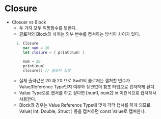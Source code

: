 # Closure

* Closuer vs Block 
  - 두 가지 모두 익명함수를 뜻한다.
  - 클로저와 Block의 차이는 외부 변수를 캡쳐하는 방식이 차이가 있다.
  ```swift
    1. Closure
       var num = 10
       let closure = { print(num) }
       
       num = 20
       print(num)
       closure() // 클로저 실행 

  ```
  - 실제 출력값은 20 과 20 으로 Swift의 클로저는 캡쳐할 변수가 Value/Reference Type인지 여부와 상관없이 참조 타입으로 캡쳐하게 된다.
  - Value Type으로 캡쳐를 하고 싶다면 [num1, num2] in 이런식으로 캡쳐해서 사용한다.
  - Block의 경우는 Value Reference Type에 맞게 각각 캡쳐를 하게 되므로 Value( Int, Double, Struct ) 등을 캡쳐하면 const Value로 캡쳐한다.
